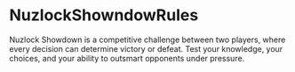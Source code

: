 # NuzlockShowndowRules
Nuzlock Showdown is a competitive challenge between two players, where every decision can determine victory or defeat. Test your knowledge, your choices, and your ability to outsmart opponents under pressure.
